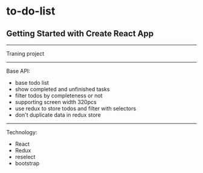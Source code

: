 # to-do-list
## Getting Started with Create React App

---
Traning project

---
Base API:
- base todo list
- show completed and unfinished tasks
- filter todos by completeness or not
- supporting screen width 320pcs
- use redux to store todos and filter with selectors
- don't duplicate data in redux store

---
Technology:
- React
- Redux
- reselect
- bootstrap 
